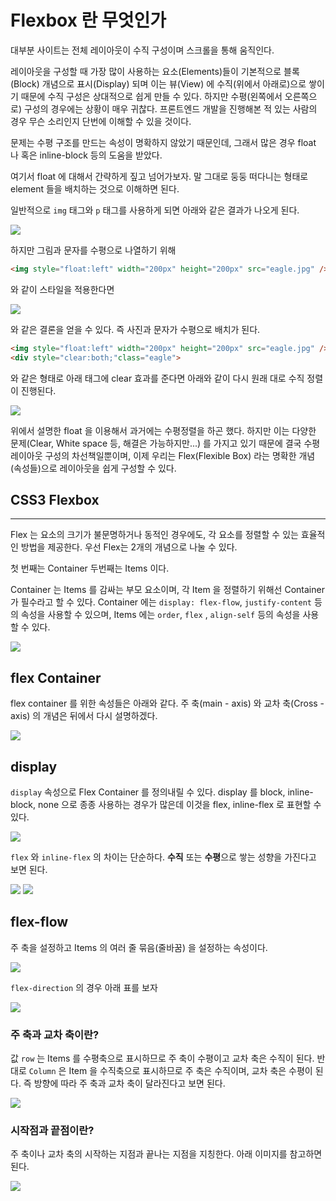 Flexbox 란 무엇인가
===

대부분 사이트는 전체 레이아웃이 수직 구성이며 스크롤을 통해 움직인다. 

레이아웃을 구성할 때 가장 많이 사용하는 요소(Elements)들이 기본적으로 블록(Block) 개념으로 표시(Display) 되며 이는 뷰(View) 에 수직(위에서 아래로)으로 쌓이기 때문에 수직 구성은 상대적으로 쉽게 만들 수 있다.
하지만 수평(왼쪽에서 오른쪽으로) 구성의 경우에는 상황이 매우 귀찮다. 프론트엔드 개발을 진행해본 적 있는 사람의 경우 무슨 소리인지 단번에 이해할 수 있을 것이다.

문제는 수평 구조를 만드는 속성이 명확하지 않았기 때문인데, 그래서 많은 경우 float 나 혹은 inline-block 등의 도움을 받았다.

여기서 float 에 대해서 간략하게 짚고 넘어가보자. 말 그대로 둥둥 떠다니는 형태로 element 들을 배치하는 것으로 이해하면 된다.

일반적으로 `img` 태그와 `p` 태그를 사용하게 되면 아래와 같은 결과가 나오게 된다.

![](https://velog.velcdn.com/images%2Flshn1007%2Fpost%2F3eaf7228-0d86-48f4-b685-4579e7c75e3d%2F%E1%84%89%E1%85%B3%E1%84%8F%E1%85%B3%E1%84%85%E1%85%B5%E1%86%AB%E1%84%89%E1%85%A3%E1%86%BA%202021-07-19%20%E1%84%8B%E1%85%A9%E1%84%92%E1%85%AE%2011.15.51.png)

하지만 그림과 문자를 수평으로 나열하기 위해

```html
<img style="float:left" width="200px" height="200px" src="eagle.jpg" />
```
와 같이 스타일을 적용한다면

![](https://velog.velcdn.com/images%2Flshn1007%2Fpost%2F4eb5b831-a854-4df2-9f64-731105c20b73%2F%E1%84%89%E1%85%B3%E1%84%8F%E1%85%B3%E1%84%85%E1%85%B5%E1%86%AB%E1%84%89%E1%85%A3%E1%86%BA%202021-07-19%20%E1%84%8B%E1%85%A9%E1%84%92%E1%85%AE%2011.15.59.png)

와 같은 결론을 얻을 수 있다. 즉 사진과 문자가 수평으로 배치가 된다.

```html
<img style="float:left" width="200px" height="200px" src="eagle.jpg" />
<div style="clear:both;"class="eagle">
```

와 같은 형태로 아래 태그에 clear 효과를 준다면 아래와 같이 다시 원래 대로 수직 정렬이 진행된다.

![](https://velog.velcdn.com/images%2Flshn1007%2Fpost%2F1df70b02-16ee-466a-8d2d-134e23e3f3e5%2F%E1%84%89%E1%85%B3%E1%84%8F%E1%85%B3%E1%84%85%E1%85%B5%E1%86%AB%E1%84%89%E1%85%A3%E1%86%BA%202021-07-19%20%E1%84%8B%E1%85%A9%E1%84%92%E1%85%AE%2011.16.10.png)

위에서 설명한 float 을 이용해서 과거에는 수평정렬을 하곤 했다. 하지만 이는 다양한 문제(Clear, White space 등, 해결은 가능하지만...) 를 가지고 있기 때문에 결국 수평 레이아웃 구성의 차선책일뿐이며, 이제 우리는 Flex(Flexible Box) 라는 명확한 개념(속성들)으로 레이아웃을 쉽게 구성할 수 있다.


## CSS3 Flexbox
---

Flex 는 요소의 크기가 불문명하거나 동적인 경우에도, 각 요소를 정렬할 수 있는 효율적인 방법을 제공한다.
우선 Flex는 2개의 개념으로 나눌 수 있다. 

첫 번째는 Container 두번째는 Items 이다. 

Container 는 Items 를 감싸는 부모 요소이며, 각 Item 을 정렬하기 위해선 Container 가 필수라고 할 수 있다.
Container 에는 `display: flex-flow`, `justify-content` 등의 속성을 사용할 수 있으며, Items 에는 `order`, `flex` , `align-self` 등의 속성을 사용할 수 있다.

![](https://velog.velcdn.com/images%2Flshn1007%2Fpost%2F5fa065b2-17b6-466e-b9d1-4a0b723d797a%2F%E1%84%89%E1%85%B3%E1%84%8F%E1%85%B3%E1%84%85%E1%85%B5%E1%86%AB%E1%84%89%E1%85%A3%E1%86%BA%202021-07-19%20%E1%84%8B%E1%85%A9%E1%84%92%E1%85%AE%2011.21.34.png)

## flex Container

flex container 를 위한 속성들은 아래와 같다.
주 축(main - axis) 와 교차 축(Cross - axis) 의 개념은 뒤에서 다시 설명하겠다.

![](https://velog.velcdn.com/images%2Flshn1007%2Fpost%2Fa28d2475-d4d0-47f6-b595-a27199afa82c%2F%E1%84%89%E1%85%B3%E1%84%8F%E1%85%B3%E1%84%85%E1%85%B5%E1%86%AB%E1%84%89%E1%85%A3%E1%86%BA%202021-07-19%20%E1%84%8B%E1%85%A9%E1%84%92%E1%85%AE%2011.22.24.png)

## display
`display` 속성으로 Flex Container 를 정의내릴 수 있다.
display 를 block, inline-block, none 으로 종종 사용하는 경우가 많은데 이것을 flex, inline-flex 로 표현할 수 있다.

![](https://velog.velcdn.com/images%2Flshn1007%2Fpost%2F8f23b6b1-51c7-43b3-9e85-3d70680f35dd%2F%E1%84%89%E1%85%B3%E1%84%8F%E1%85%B3%E1%84%85%E1%85%B5%E1%86%AB%E1%84%89%E1%85%A3%E1%86%BA%202021-07-19%20%E1%84%8B%E1%85%A9%E1%84%92%E1%85%AE%2011.22.29.png)

`flex` 와 `inline-flex` 의 차이는 단순하다. **수직** 또는 **수평**으로 쌓는 성향을 가진다고 보면 된다.

![](https://velog.velcdn.com/images%2Flshn1007%2Fpost%2Fa153d9b0-56a9-4cc1-9723-a0cde9afc85c%2F%E1%84%89%E1%85%B3%E1%84%8F%E1%85%B3%E1%84%85%E1%85%B5%E1%86%AB%E1%84%89%E1%85%A3%E1%86%BA%202021-07-19%20%E1%84%8B%E1%85%A9%E1%84%92%E1%85%AE%2011.22.35.png)
![](https://velog.velcdn.com/images%2Flshn1007%2Fpost%2F1741f75a-85e7-42bd-9171-4a179446f186%2F%E1%84%89%E1%85%B3%E1%84%8F%E1%85%B3%E1%84%85%E1%85%B5%E1%86%AB%E1%84%89%E1%85%A3%E1%86%BA%202021-07-19%20%E1%84%8B%E1%85%A9%E1%84%92%E1%85%AE%2011.22.41.png)

## flex-flow
주 축을 설정하고 Items 의 여러 줄 묶음(줄바꿈) 을 설정하는 속성이다.

![](https://velog.velcdn.com/images%2Flshn1007%2Fpost%2F6d3cb2ae-3934-40c0-8181-88793967a4d7%2F%E1%84%89%E1%85%B3%E1%84%8F%E1%85%B3%E1%84%85%E1%85%B5%E1%86%AB%E1%84%89%E1%85%A3%E1%86%BA%202021-07-19%20%E1%84%8B%E1%85%A9%E1%84%92%E1%85%AE%2011.22.47.png)

`flex-direction` 의 경우 아래 표를 보자

![](https://velog.velcdn.com/images%2Flshn1007%2Fpost%2Fa445c096-6c2b-4b1a-a1c4-f3de5ff65b12%2F%E1%84%89%E1%85%B3%E1%84%8F%E1%85%B3%E1%84%85%E1%85%B5%E1%86%AB%E1%84%89%E1%85%A3%E1%86%BA%202021-07-19%20%E1%84%8B%E1%85%A9%E1%84%92%E1%85%AE%2011.22.51.png)

### 주 축과 교차 축이란?
값 `row` 는 Items 를 수평축으로 표시하므로 주 축이 수평이고 교차 축은 수직이 된다. 반대로 `Column` 은 Item 을 수직축으로 표시하므로 주 축은 수직이며, 교차 축은 수평이 된다. 즉 방향에 따라 주 축과 교차 축이 달라진다고 보면 된다.

![](https://velog.velcdn.com/images%2Flshn1007%2Fpost%2F18dcaa2e-e948-4804-b880-c6c8ddb8a448%2F%E1%84%89%E1%85%B3%E1%84%8F%E1%85%B3%E1%84%85%E1%85%B5%E1%86%AB%E1%84%89%E1%85%A3%E1%86%BA%202021-07-19%20%E1%84%8B%E1%85%A9%E1%84%92%E1%85%AE%2011.23.08.png)

### 시작점과 끝점이란?
주 축이나 교차 축의 시작하는 지점과 끝나는 지점을 지칭한다. 아래 이미지를 참고하면 된다.

![](https://velog.velcdn.com/images%2Flshn1007%2Fpost%2Fb1825ccd-8b5a-4a2d-abea-e29d0e8498ea%2F%E1%84%89%E1%85%B3%E1%84%8F%E1%85%B3%E1%84%85%E1%85%B5%E1%86%AB%E1%84%89%E1%85%A3%E1%86%BA%202021-07-19%20%E1%84%8B%E1%85%A9%E1%84%92%E1%85%AE%2011.23.21.png)

